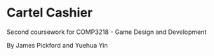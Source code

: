 # Cartel Cashier
Second coursework for COMP3218 - Game Design and Development

By James Pickford and Yuehua Yin
